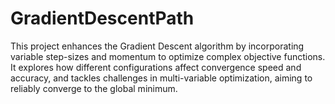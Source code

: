 # GradientDescentPath
This project enhances the Gradient Descent algorithm by incorporating variable step-sizes and momentum to optimize complex objective functions. It explores how different configurations affect convergence speed and accuracy, and tackles challenges in multi-variable optimization, aiming to reliably converge to the global minimum.
